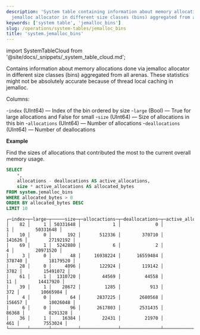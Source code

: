 ```yaml
---
description: 'System table containing information about memory allocations done via
  jemalloc allocator in different size classes (bins) aggregated from all arenas.'
keywords: ['system table', 'jemalloc_bins']
slug: /operations/system-tables/jemalloc_bins
title: 'system.jemalloc_bins'
---
```


import SystemTableCloud from '@site/docs/_snippets/_system_table_cloud.md';

<SystemTableCloud/>

Contains information about memory allocations done via jemalloc allocator in different size classes (bins) aggregated from all arenas.
These statistics might not be absolutely accurate because of thread local caching in jemalloc.

Columns:

-`index` (UInt64) — Index of the bin ordered by size
-`large` (Bool) — True for large allocations and False for small
-`size` (UInt64) — Size of allocations in this bin
-`allocations` (UInt64) — Number of allocations
-`deallocations` (UInt64) — Number of deallocations

**Example**

Find the sizes of allocations that contributed the most to the current overall memory usage.

```sql
SELECT
    *,
    allocations - deallocations AS active_allocations,
    size * active_allocations AS allocated_bytes
FROM system.jemalloc_bins
WHERE allocated_bytes > 0
ORDER BY allocated_bytes DESC
LIMIT 10
```

```text
┌─index─┬─large─┬─────size─┬─allocactions─┬─deallocations─┬─active_allocations─┬─allocated_bytes─┐
│    82 │     1 │ 50331648 │            1 │             0 │                  1 │        50331648 │
│    10 │     0 │      192 │       512336 │        370710 │             141626 │        27192192 │
│    69 │     1 │  5242880 │            6 │             2 │                  4 │        20971520 │
│     3 │     0 │       48 │     16938224 │      16559484 │             378740 │        18179520 │
│    28 │     0 │     4096 │       122924 │        119142 │               3782 │        15491072 │
│    61 │     1 │  1310720 │        44569 │         44558 │                 11 │        14417920 │
│    39 │     1 │    28672 │         1285 │           913 │                372 │        10665984 │
│     4 │     0 │       64 │      2837225 │       2680568 │             156657 │        10026048 │
│     6 │     0 │       96 │      2617803 │       2531435 │              86368 │         8291328 │
│    36 │     1 │    16384 │        22431 │         21970 │                461 │         7553024 │
└───────┴───────┴──────────┴──────────────┴───────────────┴────────────────────┴─────────────────┘
```
